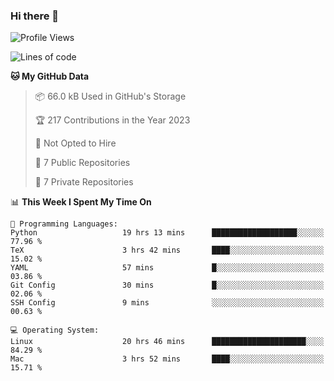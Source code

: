 ### Hi there 👋

<!--
**huayuan4396/huayuan4396** is a ✨ _special_ ✨ repository because its `README.md` (this file) appears on your GitHub profile.

Here are some ideas to get you started:

- 🔭 I’m currently working on ...
- 🌱 I’m currently learning ...
- 👯 I’m looking to collaborate on ...
- 🤔 I’m looking for help with ...
- 💬 Ask me about ...
- 📫 How to reach me: ...
- 😄 Pronouns: ...
- ⚡ Fun fact: ...
-->

<!--START_SECTION:waka-->
![Profile Views](http://img.shields.io/badge/Profile%20Views-0-blue)

![Lines of code](https://img.shields.io/badge/From%20Hello%20World%20I%27ve%20Written-186.9%20thousand%20lines%20of%20code-blue)

**🐱 My GitHub Data** 

> 📦 66.0 kB Used in GitHub's Storage 
 > 
> 🏆 217 Contributions in the Year 2023
 > 
> 🚫 Not Opted to Hire
 > 
> 📜 7 Public Repositories 
 > 
> 🔑 7 Private Repositories 
 > 
📊 **This Week I Spent My Time On** 

```text
💬 Programming Languages: 
Python                   19 hrs 13 mins      ███████████████████░░░░░░   77.96 % 
TeX                      3 hrs 42 mins       ████░░░░░░░░░░░░░░░░░░░░░   15.02 % 
YAML                     57 mins             █░░░░░░░░░░░░░░░░░░░░░░░░   03.86 % 
Git Config               30 mins             █░░░░░░░░░░░░░░░░░░░░░░░░   02.06 % 
SSH Config               9 mins              ░░░░░░░░░░░░░░░░░░░░░░░░░   00.63 % 

💻 Operating System: 
Linux                    20 hrs 46 mins      █████████████████████░░░░   84.29 % 
Mac                      3 hrs 52 mins       ████░░░░░░░░░░░░░░░░░░░░░   15.71 % 
```


<!--END_SECTION:waka-->
